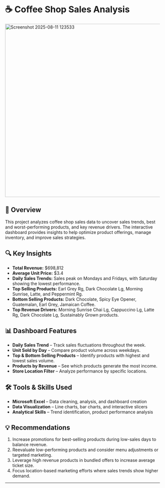 # ☕ Coffee Shop Sales Analysis  

<img width="974" height="564" alt="Screenshot 2025-08-11 123533" src="https://github.com/user-attachments/assets/bd2f2d2e-1bb5-4789-8d49-949796e1d0b6" />


## 📌 Overview  
This project analyzes coffee shop sales data to uncover sales trends, best and worst-performing products, and key revenue drivers. The interactive dashboard provides insights to help optimize product offerings, manage inventory, and improve sales strategies.  

## 🔍 Key Insights  
- **Total Revenue:** $698,812  
- **Average Unit Price:** $3.4  
- **Daily Sales Trends:** Sales peak on Mondays and Fridays, with Saturday showing the lowest performance.  
- **Top Selling Products:** Earl Grey Rg, Dark Chocolate Lg, Morning Sunrise, Latte, and Peppermint Rg.  
- **Bottom Selling Products:** Dark Chocolate, Spicy Eye Opener, Guatemalan, Earl Grey, Jamaican Coffee.  
- **Top Revenue Drivers:** Morning Sunrise Chai Lg, Cappuccino Lg, Latte Rg, Dark Chocolate Lg, Sustainably Grown products.  

## 📊 Dashboard Features  
- **Daily Sales Trend** – Track sales fluctuations throughout the week.  
- **Unit Sold by Day** – Compare product volume across weekdays.  
- **Top & Bottom Selling Products** – Identify products with highest and lowest sales volume.  
- **Products by Revenue** – See which products generate the most income.  
- **Store Location Filter** – Analyze performance by specific locations.  

## 🛠 Tools & Skills Used  
- **Microsoft Excel** – Data cleaning, analysis, and dashboard creation  
- **Data Visualization** – Line charts, bar charts, and interactive slicers  
- **Analytical Skills** – Trend identification, product performance analysis  

## 💡 Recommendations  
1. Increase promotions for best-selling products during low-sales days to balance revenue.  
2. Reevaluate low-performing products and consider menu adjustments or targeted marketing.  
3. Leverage high revenue products in bundled offers to increase average ticket size.  
4. Focus location-based marketing efforts where sales trends show higher demand.  

---
